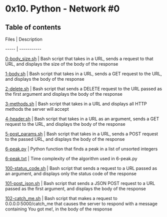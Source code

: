 # 0x10. Python - Network #0



## Table of contents

Files | Description

----- | -----------

[0-body_size.sh](./0-body_size.sh) | Bash script that takes in a URL, sends a request to that URL, and displays the size of the body of the response

[1-body.sh](./1-body.sh) | Bash script that takes in a URL, sends a GET request to the URL, and displays the body of the response

[2-delete.sh](./2-delete.sh) | Bash script that sends a DELETE request to the URL passed as the first argument and displays the body of the response

[3-methods.sh](./3-methods.sh) | Bash script that takes in a URL and displays all HTTP methods the server will accept

[4-header.sh](./4-header.sh) | Bash script that takes in a URL as an argument, sends a GET request to the URL, and displays the body of the response

[5-post_params.sh](./5-post_params.sh) | Bash script that takes in a URL, sends a POST request to the passed URL, and displays the body of the response

[6-peak.py](./6-peak.py) | Python function that finds a peak in a list of unsorted integers

[6-peak.txt](./6-peak.txt) | Time complexity of the algorithm used in 6-peak.py

[100-status_code.sh](./100-status_code.sh) | Bash script that sends a request to a URL passed as an argument, and displays only the status code of the response

[101-post_json.sh](./101-post_json.sh) | Bash script that sends a JSON POST request to a URL passed as the first argument, and displays the body of the response

[102-catch_me.sh](./102-catch_me.sh) | Bash script that makes a request to 0.0.0.0:5000/catch_me that causes the server to respond with a message containing You got me!, in the body of the response
